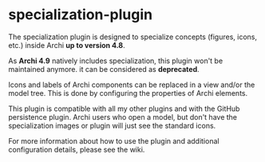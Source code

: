 # specialization-plugin
The specialization plugin is designed to specialize concepts (figures, icons, etc.) inside Archi **up to version 4.8**.

As **Archi 4.9** natively includes specialization, this plugin won't be maintained anymore. it can be considered as **deprecated**.

Icons and labels of Archi components can be replaced in a view and/or the model tree. This is done by configuring the properties of Archi elements. 

This plugin is compatible with all my other plugins and with the GitHub persistence plugin. Archi users who open a model, but don't have the specialization images or plugin will just see the standard icons.

For more information about how to use the plugin and additional configuration details, please see the wiki. 
